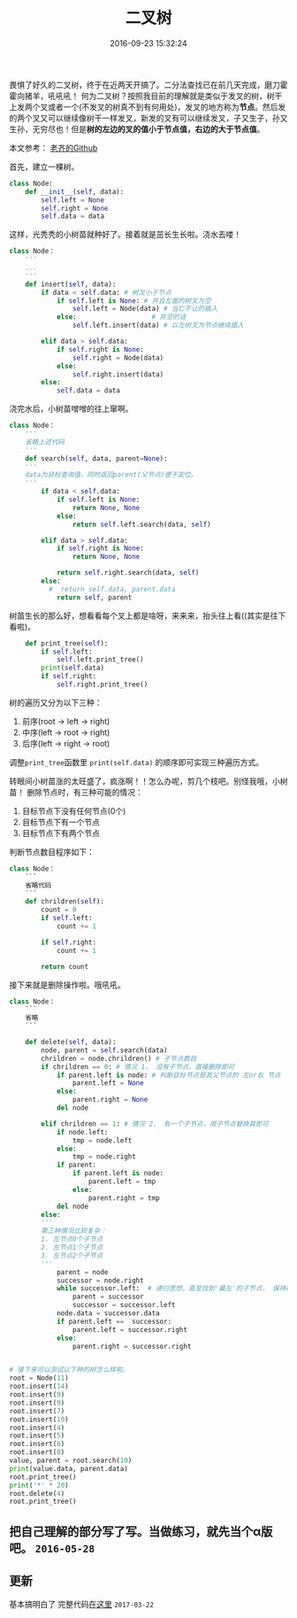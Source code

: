 ﻿---
title: 二叉树
date: 2016-09-23 15:32:24
tags: Algorithm
---
畏惧了好久的二叉树，终于在近两天开搞了。二分法查找已在前几天完成，磨刀霍霍向猪羊，吼吼吼！
何为二叉树？按照我目前的理解就是类似于发叉的树，树干上发两个叉或者一个(不发叉的树真不到有何用处)，发叉的地方称为**节点**。然后发的两个叉又可以继续像树干一样发叉，新发的叉有可以继续发叉，子又生子，孙又生孙，无穷尽也！但是**树的左边的叉的值小于节点值，右边的大于节点值**。

本文参考：
[老齐的Github](https://github.com/qiwsir/algorithm/blob/master/binary_tree.md)

首先，建立一棵树。
```python
class Node:
    def __init__(self, data):
        self.left = None
        self.right = None
        self.data = data
```
这样，光秃秃的小树苗就种好了。接着就是茁长生长啦。浇水去喽！
```python
class Node：
    '''
    ...
    '''
    def insert(self, data):
        if data < self.data: # 树叉小于节点
            if self.left is None: # 并且左面的树叉为空
                self.left = Node(data) # 当仁不让的插入
            else:                   # 非空的话
                self.left.insert(data) # 以左树叉为节点继续插入

        elif data > self.data:
            if self.right is None:
                self.right = Node(data)
            else:
                self.right.insert(data)
        else:
            self.data = data
```
浇完水后，小树苗噌噌的往上窜啊。
```python
class Node：
    '''
    省略上述代码
    '''
    def search(self, data, parent=None):
    '''
    data为目标查询值，同时返回parent(父节点)便于定位。
    '''
        if data < self.data:
            if self.left is None:
                return None, None
            else:
                return self.left.search(data, self)

        elif data > self.data:
            if self.right is None:
                return None, None

            return self.right.search(data, self)
        else:
     	  #  return self.data, parent.data
            return self, parent
```
树苗生长的那么好，想看看每个叉上都是啥呀，来来来，抬头往上看((其实是往下看啦)。
```python
    def print_tree(self):
        if self.left:
            self.left.print_tree()
        print(self.data)
        if self.right:
            self.right.print_tree()

```
树的遍历又分为以下三种：

1. 前序(root -> left -> right)
2. 中序(left -> root -> right)
3. 后序(left -> right -> root)

调整`print_tree`函数里 `print(self.data)` 的顺序即可实现三种遍历方式。

转眼间小树苗涨的太旺盛了，疯涨啊！！怎么办呢，剪几个枝吧。别怪我哦，小树苗！
删除节点时，有三种可能的情况：

1. 目标节点下没有任何节点(0个)
2. 目标节点下有一个节点
3. 目标节点下有两个节点

判断节点数目程序如下：
```python
class Node：
    ```
    省略代码
    ```
    def chrildren(self):
        count = 0
        if self.left:
            count += 1

        if self.right:
            count += 1

        return count
```
接下来就是删除操作啦。哦吼吼。
```python
class Node：
    ```
    省略
    ```

    def delete(self, data):
        node, parent = self.search(data)
        chrildren = node.chrildren() # 子节点数目
        if chrildren == 0: # 情况 1， 没有子节点，直接删除即可
            if parent.left is node: # 判断目标节点是其父节点的 左or右 节点
                parent.left = None
            else:
                parent.right = None
            del node

        elif chrildren == 1: # 情况 2， 有一个子节点，用子节点替换其即可
            if node.left:
                tmp = node.left
            else:
                tmp = node.right
            if parent:
                if parent.left is node:
                    parent.left = tmp
                else:
                    parent.right = tmp
            del node
        else:
        '''
        第三种情况比较复杂：
        1. 左节点0个子节点
        2. 左节点1个子节点
        3. 左节点2个子节点
        '''
            parent = node
            successor = node.right
            while successor.left:  # 递归思想，直至找到'最左'的子节点， 保持树的平衡，用右子节点的值替换
                parent = successor
                successor = successor.left
            node.data = successor.data
            if parent.left ==  successor:
                parent.left = successor.right
            else:
                parent.right = successor.right


# 接下来可以测试以下种的树怎么样啦。
root = Node(11)
root.insert(14)
root.insert(9)
root.insert(9)
root.insert(7)
root.insert(10)
root.insert(4)
root.insert(5)
root.insert(6)
root.insert(8)
value, parent = root.search(10)
print(value.data, parent.data)
root.print_tree()
print('*' * 20)
root.delete(4)
root.print_tree()

```

把自己理解的部分写了写。当做练习，就先当个α版吧。
`2016-05-28`
---
更新
---
基本搞明白了
完整代码[在这里]()
`2017-03-22`
